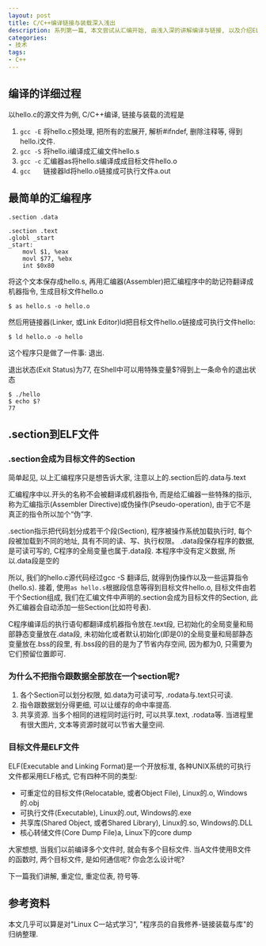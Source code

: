 ```yaml
---
layout: post
title: C/C++编译链接与装载深入浅出
description: 系列第一篇, 本文尝试从汇编开始, 由浅入深的讲解编译与链接, 以及介绍ELF标准格式以及目标文件.
categories:
- 技术
tags:
- C++
---
```


## 编译的详细过程
以hello.c的源文件为例, C/C++编译, 链接与装载的流程是

1. ```gcc -E``` 将hello.c预处理, 把所有的宏展开, 解析#ifndef, 删除注释等, 得到hello.i文件.
2. ```gcc -S``` 将hello.i编译成汇编文件hello.s
3. ```gcc -c``` 汇编器as将hello.s编译成成目标文件hello.o
4. ```gcc   ``` 链接器ld将hello.o链接成可执行文件a.out

## 最简单的汇编程序

```
.section .data

.section .text
.globl _start
_start:
    movl $1, %eax
    movl $77, %ebx
    int $0x80
```

将这个文本保存成hello.s, 再用汇编器(Assembler)把汇编程序中的助记符翻译成机器指令, 生成目标文件hello.o

```
$ as hello.s -o hello.o
``` 

然后用链接器(Linker, 或Link Editor)ld把目标文件hello.o链接成可执行文件hello:

```
$ ld hello.o -o hello 
```

这个程序只是做了一件事: 退出.

退出状态(Exit Status)为77, 在Shell中可以用特殊变量$?得到上一条命令的退出状态

```
$ ./hello
$ echo $?
77
```

## .section到ELF文件

### .section会成为目标文件的Section
简单起见, 以上汇编程序只是想告诉大家, 注意以上的.section后的.data与.text

汇编程序中以.开头的名称不会被翻译成机器指令, 而是给汇编器一些特殊的指示, 称为汇编指示(Assembler Directive)或伪操作(Pseudo-operation), 由于它不是真正的指令所以加个“伪”字.

.section指示把代码划分成若干个段(Section), 程序被操作系统加载执行时, 每个段被加载到不同的地址, 具有不同的读、写、执行权限。
.data段保存程序的数据, 是可读可写的, C程序的全局变量也属于.data段. 本程序中没有定义数据, 所以.data段是空的

所以, 我们的hello.c源代码经过gcc -S 翻译后, 就得到伪操作以及一些运算指令(hello.s).
接着, 使用```as hello.s```根据段信息等得到目标文件hello.o, 目标文件由若干个Section组成, 我们在汇编文件中声明的.section会成为目标文件的Section, 此外汇编器会自动添加一些Section(比如符号表).

C程序编译后的执行语句都翻译成机器指令放在.text段, 已初始化的全局变量和局部静态变量放在.data段, 未初始化或者默认初始化(即是0)的全局变量和局部静态变量放在.bss的段里, 有.bss段的目的是为了节省内存空间, 因为都为0, 只需要为它们预留位置即可.

### 为什么不把指令跟数据全部放在一个section呢?

1. 各个Section可以划分权限, 如.data为可读可写, .rodata与.text只可读.
2. 指令跟数据划分得更细, 可以让缓存的命中率提高.
3. 共享资源. 当多个相同的进程同时运行时, 可以共享.text, .rodata等. 当进程里有很大图片, 文本等资源时就可以节省大量空间.

### 目标文件是ELF文件
ELF(Executable and Linking Format)是一个开放标准, 各种UNIX系统的可执行文件都采用ELF格式, 它有四种不同的类型:

* 可重定位的目标文件(Relocatable, 或者Object File), Linux的.o, Windows的.obj
* 可执行文件(Executable), Linux的.out, Windows的.exe
* 共享库(Shared Object, 或者Shared Library), Linux的.so, Windows的.DLL
* 核心转储文件(Core Dump File)a, Linux下的core dump

大家想想, 当我们以前编译多个文件时, 就会有多个目标文件. 当A文件使用B文件的函数时, 两个目标文件, 是如何通信呢?
你会怎么设计呢?

下一篇我们讲解, 重定位, 重定位表, 符号等.


## 参考资料
本文几乎可以算是对"Linux C一站式学习", "程序员的自我修养-链接装载与库"的归纳整理.
